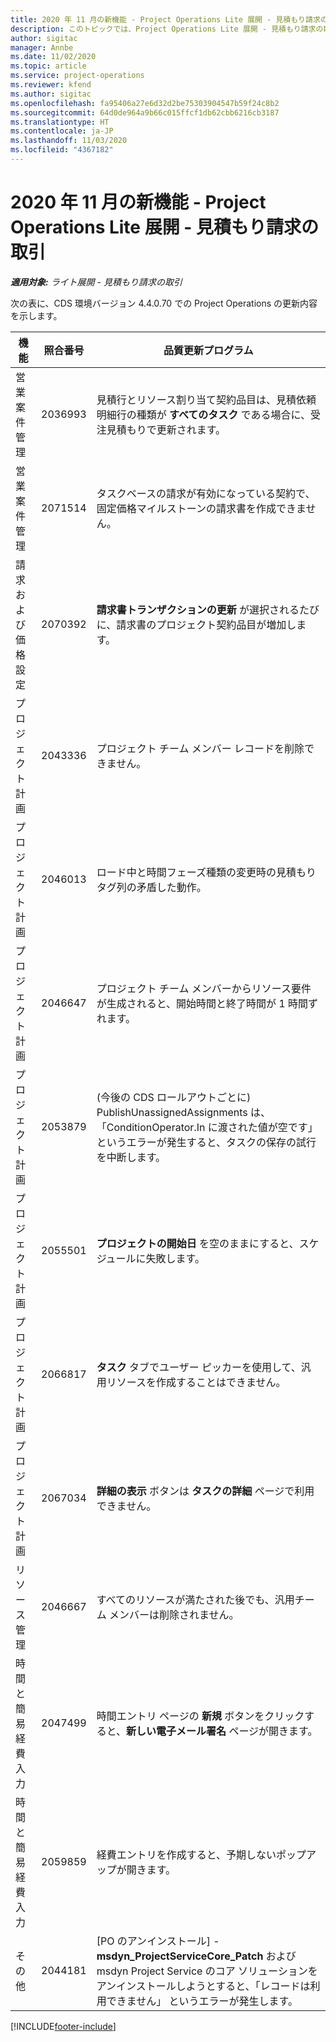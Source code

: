 ```yaml
---
title: 2020 年 11 月の新機能 - Project Operations Lite 展開 - 見積もり請求の取引
description: このトピックでは、Project Operations Lite 展開 - 見積もり請求の取引の 2020 年 11 月リリースで利用可能な品質更新について説明します。
author: sigitac
manager: Annbe
ms.date: 11/02/2020
ms.topic: article
ms.service: project-operations
ms.reviewer: kfend
ms.author: sigitac
ms.openlocfilehash: fa95406a27e6d32d2be75303904547b59f24c8b2
ms.sourcegitcommit: 64d0de964a9b66c015ffcf1db62cbb6216cb3187
ms.translationtype: HT
ms.contentlocale: ja-JP
ms.lasthandoff: 11/03/2020
ms.locfileid: "4367182"
---
```

# <a name="whats-new-november-2020---project-operations-lite-deployment---deal-to-proforma-invoicing"></a>2020 年 11 月の新機能 - Project Operations Lite 展開 - 見積もり請求の取引

_**適用対象:** ライト展開 - 見積もり請求の取引_

次の表に、CDS 環境バージョン 4.4.0.70 での Project Operations の更新内容を示します。

| 機能                 | 照合番号 | 品質更新プログラム                                                                                                                                                                    |
|------------------------------|------------------|-----------------------------------------------------------------------------------------------------------------------------------------------------------------------------------|
|  営業案件管理       | 2036993          | 見積行とリソース割り当て契約品目は、見積依頼明細行の種類が **すべてのタスク** である場合に、受注見積もりで更新されます。                                                 |
|  営業案件管理       | 2071514          | タスクベースの請求が有効になっている契約で、固定価格マイルストーンの請求書を作成できません。                                                                          |
| 請求および価格設定          | 2070392          | **請求書トランザクションの更新** が選択されるたびに、請求書のプロジェクト契約品目が増加します。                                                                       |
| プロジェクト計画             | 2043336          | プロジェクト チーム メンバー レコードを削除できません。                                                                                                                                    |
| プロジェクト計画             | 2046013          | ロード中と時間フェーズ種類の変更時の見積もりタグ列の矛盾した動作。                                                                                   |
| プロジェクト計画             | 2046647          | プロジェクト チーム メンバーからリソース要件が生成されると、開始時間と終了時間が 1 時間ずれます。                                                                      |
| プロジェクト計画             | 2053879          | (今後の CDS   ロールアウトごとに)   PublishUnassignedAssignments   は、「ConditionOperator.In に渡された値が空です」 というエラーが発生すると、タスクの保存の試行を中断します。 |
| プロジェクト計画             | 2055501          | **プロジェクトの開始日** を空のままにすると、スケジュールに失敗します。                                                                                                      |
| プロジェクト計画             | 2066817          | **タスク** タブでユーザー ピッカーを使用して、汎用リソースを作成することはできません。                                                                                               |
| プロジェクト計画             | 2067034          | **詳細の表示** ボタンは **タスクの詳細** ページで利用できません。                                                                                                         |
| リソース管理          | 2046667          | すべてのリソースが満たされた後でも、汎用チーム メンバーは削除されません。                                                                                                     |
| 時間と簡易経費入力 | 2047499          | 時間エントリ ページの **新規** ボタンをクリックすると、**新しい電子メール署名** ページが開きます。                                                                                               |
| 時間と簡易経費入力 | 2059859          | 経費エントリを作成すると、予期しないポップアップが開きます。                                                                                                                         |
| その他                        | 2044181          | [PO のアンインストール] - **msdyn_ProjectServiceCore_Patch** および msdyn Project Service のコア ソリューションをアンインストールしようとすると、「レコードは利用できません」 というエラーが発生します。        |


[!INCLUDE[footer-include](../../includes/footer-banner.md)]